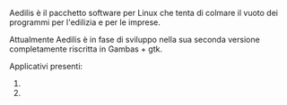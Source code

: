 Aedilis è il pacchetto software per Linux che tenta di colmare il vuoto dei programmi per l'edilizia e per le imprese.

Attualmente Aedilis è in fase di sviluppo nella sua seconda versione completamente riscritta in Gambas + gtk.

Applicativi presenti:

1)

2)